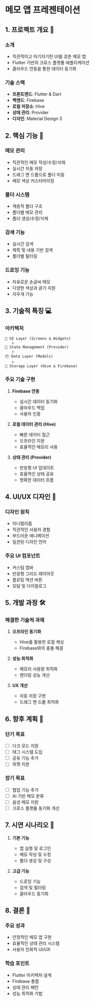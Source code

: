 # 메모 앱 프레젠테이션

## 1. 프로젝트 개요 🚀

### 소개
- 직관적이고 아기자기한 UI를 갖춘 메모 앱
- Flutter 기반의 크로스 플랫폼 애플리케이션
- 클라우드 연동을 통한 데이터 동기화

### 기술 스택
- **프론트엔드**: Flutter & Dart
- **백엔드**: Firebase
- **로컬 저장소**: Hive
- **상태 관리**: Provider
- **디자인**: Material Design 3

## 2. 핵심 기능 🎯

### 메모 관리
- 직관적인 메모 작성/수정/삭제
- 실시간 자동 저장
- 드래그 앤 드롭으로 폴더 이동
- 메모 색상 커스터마이징

### 폴더 시스템
- 계층적 폴더 구조
- 폴더별 메모 관리
- 폴더 생성/수정/삭제

### 검색 기능
- 실시간 검색
- 제목 및 내용 기반 검색
- 폴더별 필터링

### 드로잉 기능
- 자유로운 손글씨 메모
- 다양한 색상과 굵기 지원
- 지우개 기능

## 3. 기술적 특징 💻

### 아키텍처
```
📱 UI Layer (Screens & Widgets)
   ↕️
🔄 State Management (Provider)
   ↕️
📦 Data Layer (Models)
   ↕️
💾 Storage Layer (Hive & Firebase)
```

### 주요 기술 구현
1. **Firebase 연동**
   - 실시간 데이터 동기화
   - 클라우드 백업
   - 사용자 인증

2. **로컬 데이터 관리 (Hive)**
   - 빠른 데이터 접근
   - 오프라인 지원
   - 효율적인 메모리 사용

3. **상태 관리 (Provider)**
   - 반응형 UI 업데이트
   - 효율적인 상태 공유
   - 명확한 데이터 흐름

## 4. UI/UX 디자인 🎨

### 디자인 원칙
- 미니멀리즘
- 직관적인 사용자 경험
- 부드러운 애니메이션
- 일관된 디자인 언어

### 주요 UI 컴포넌트
- 커스텀 앱바
- 반응형 그리드 레이아웃
- 플로팅 액션 버튼
- 모달 및 다이얼로그

## 5. 개발 과정 🛠️

### 해결한 기술적 과제
1. **오프라인 동기화**
   - Hive를 활용한 로컬 캐싱
   - Firebase와의 충돌 해결
   
2. **성능 최적화**
   - 메모리 사용량 최적화
   - 렌더링 성능 개선
   
3. **UX 개선**
   - 자동 저장 구현
   - 드래그 앤 드롭 최적화

## 6. 향후 계획 🎯

### 단기 목표
- [ ] 다크 모드 지원
- [ ] 태그 시스템 도입
- [ ] 공유 기능 추가
- [ ] 위젯 지원

### 장기 목표
- [ ] 협업 기능 추가
- [ ] AI 기반 메모 분류
- [ ] 음성 메모 지원
- [ ] 크로스 플랫폼 동기화 개선

## 7. 시연 시나리오 📱

1. **기본 기능**
   - 앱 실행 및 로그인
   - 메모 작성 및 수정
   - 폴더 생성 및 구성
   
2. **고급 기능**
   - 드로잉 기능
   - 검색 및 필터링
   - 클라우드 동기화

## 8. 결론 🎉

### 주요 성과
- 안정적인 메모 앱 구현
- 효율적인 상태 관리 시스템
- 사용자 친화적 UI/UX

### 학습 포인트
- Flutter 아키텍처 설계
- Firebase 통합
- 상태 관리 패턴
- 성능 최적화 기법 